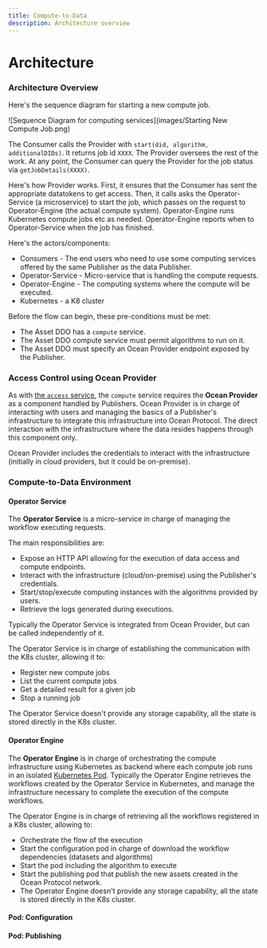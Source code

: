 ```yaml
---
title: Compute-to-Data
description: Architecture overview
---
```


# Architecture

### Architecture Overview

Here's the sequence diagram for starting a new compute job.

!\[Sequence Diagram for computing services]\(images/Starting New Compute Job.png)

The Consumer calls the Provider with `start(did, algorithm, additionalDIDs)`. It returns job id `XXXX`. The Provider oversees the rest of the work. At any point, the Consumer can query the Provider for the job status via `getJobDetails(XXXX)`.

Here's how Provider works. First, it ensures that the Consumer has sent the appropriate datatokens to get access. Then, it calls asks the Operator-Service (a microservice) to start the job, which passes on the request to Operator-Engine (the actual compute system). Operator-Engine runs Kubernetes compute jobs etc as needed. Operator-Engine reports when to Operator-Service when the job has finished.

Here's the actors/components:

* Consumers - The end users who need to use some computing services offered by the same Publisher as the data Publisher.
* Operator-Service - Micro-service that is handling the compute requests.
* Operator-Engine - The computing systems where the compute will be executed.
* Kubernetes - a K8 cluster

Before the flow can begin, these pre-conditions must be met:

* The Asset DDO has a `compute` service.
* The Asset DDO compute service must permit algorithms to run on it.
* The Asset DDO must specify an Ocean Provider endpoint exposed by the Publisher.

### Access Control using Ocean Provider

As with [the `access` service](../../core-concepts/architecture.md#data-nfts-datatokens-and-access-control-tools), the `compute` service requires the **Ocean Provider** as a component handled by Publishers. Ocean Provider is in charge of interacting with users and managing the basics of a Publisher's infrastructure to integrate this infrastructure into Ocean Protocol. The direct interaction with the infrastructure where the data resides happens through this component only.

Ocean Provider includes the credentials to interact with the infrastructure (initially in cloud providers, but it could be on-premise).

### Compute-to-Data Environment

#### Operator Service

The **Operator Service** is a micro-service in charge of managing the workflow executing requests.

The main responsibilities are:

* Expose an HTTP API allowing for the execution of data access and compute endpoints.
* Interact with the infrastructure (cloud/on-premise) using the Publisher's credentials.
* Start/stop/execute computing instances with the algorithms provided by users.
* Retrieve the logs generated during executions.

Typically the Operator Service is integrated from Ocean Provider, but can be called independently of it.

The Operator Service is in charge of establishing the communication with the K8s cluster, allowing it to:

* Register new compute jobs
* List the current compute jobs
* Get a detailed result for a given job
* Stop a running job

The Operator Service doesn't provide any storage capability, all the state is stored directly in the K8s cluster.

#### Operator Engine

The **Operator Engine** is in charge of orchestrating the compute infrastructure using Kubernetes as backend where each compute job runs in an isolated [Kubernetes Pod](https://kubernetes.io/docs/concepts/workloads/pods/). Typically the Operator Engine retrieves the workflows created by the Operator Service in Kubernetes, and manage the infrastructure necessary to complete the execution of the compute workflows.

The Operator Engine is in charge of retrieving all the workflows registered in a K8s cluster, allowing to:

* Orchestrate the flow of the execution
* Start the configuration pod in charge of download the workflow dependencies (datasets and algorithms)
* Start the pod including the algorithm to execute
* Start the publishing pod that publish the new assets created in the Ocean Protocol network.
* The Operator Engine doesn't provide any storage capability, all the state is stored directly in the K8s cluster.

#### Pod: Configuration

#### Pod: Publishing
